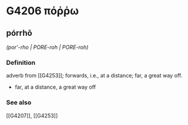 # G4206 πόῤῥω

## pórrhō

_(por'-rho | PORE-roh | PORE-roh)_

### Definition

adverb from [[G4253]]; forwards, i.e., at a distance; far, a great way off.

- far, at a distance, a great way off

### See also

[[G4207]], [[G4253]]

